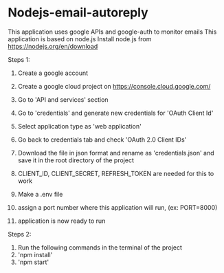# Nodejs-email-autoreply

This application uses google APIs and google-auth to monitor emails
This application is based on node.js
Install node.js from https://nodejs.org/en/download

Steps 1:
  1. Create a google account
  2. Create a google cloud project on https://console.cloud.google.com/
  3. Go to 'API and services' section
  4. Go to 'credentials' and generate new credentials for 'OAuth Client Id'
  5. Select application type as 'web application'
  6. Go back to credentials tab and check 'OAuth 2.0 Client IDs'
  7. Download the file in json format and rename as 'credentials.json' and save it in the root directory of the project
  8. CLIENT_ID, CLIENT_SECRET, REFRESH_TOKEN are needed for this to work

  9. Make a .env file
  10. assign a port number where this application will run, (ex: PORT=8000)
  11. application is now ready to run

Steps 2:
  1. Run the following commands in the terminal of the project
  2. 'npm install'
  3. 'npm start'
